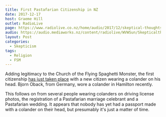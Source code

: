 ```yaml
---
title: First Pastafarian Citizenship in NZ
date: 2017-12-17
host: Graeme Hill
outlet: RadioLive
page: https://www.radiolive.co.nz/home/audio/2017/12/skeptical-thoughts-with-mark-honeychurch0.html
audio: https://audio.mediaworks.nz/content/radiolive/WVWSun/Skepticalthoughts17_12_17.mp3
layout: Post
categories:
  - Skepticism
tags:
  - Religion
  - FSM
---
```


Adding legitimacy to the Church of the Flying Spaghetti Monster, the first citizenship [has just taken place](https://www.stuff.co.nz/national/99910254/church-of-the-flying-spaghetti-monster-breaks-another-milestone-in-new-zealand) with a new citizen wearing a colander on his head. Bjorn Oback, from Germany, wore a colander in Hamilton recently.

<!-- more -->

This follows on from several people wearing colanders on driving license photos, the registration of a Pastafarian marriage celebrant and a Pastafarian wedding. It appears that nobody has yet had a passport made with a colander on their head, but presumably it's just a matter of time.
